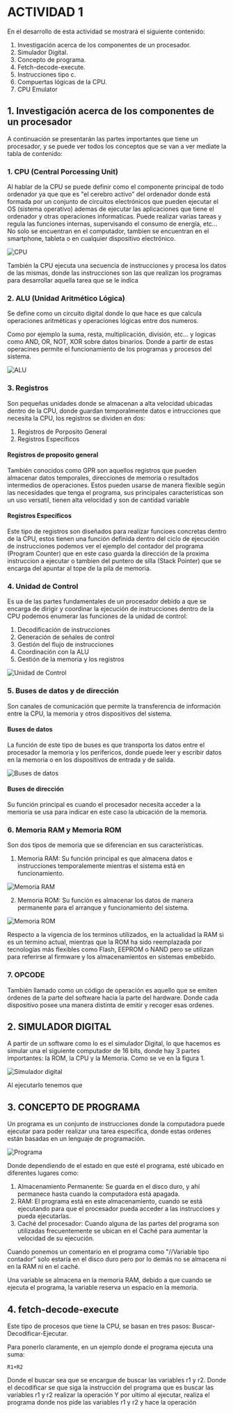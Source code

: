 # ACTIVIDAD 1
En el desarrollo de esta actividad se mostrará el siguiente contenido:
 1. Investigación acerca de los componentes de un procesador.
 2. Simulador Digital. 
 3. Concepto de programa.
 4. Fetch-decode-execute.
 5. Instrucciones tipo c.
 6. Compuertas lógicas de la CPU.
 7. CPU Emulator 

## 1. Investigación acerca de los componentes de un procesador 

A continuación se presentarán las partes importantes que tiene un procesador, y se puede ver todos los conceptos que se van a ver mediate la tabla de contenido:

### 1. CPU (Central Porcessing Unit)

Al hablar de la CPU se puede definir como el componente principal de todo ordenador ya que que es "el cerebro activo" del ordenador donde está formada por un conjunto de circuitos electrónicos que pueden ejecutar el OS (sistema operativo) ademas de ejecutar las aplicaciones que tiene el ordenador y otras operaciones informaticas. Puede realizar varias tareas y regula las funciones internas, supervisando el consumo de energía, etc... No solo se encuentran en el computador, tambien se encuentran en el smartphone, tableta o en cualquier dispositivo electrónico.

![CPU](Imagenes_Actividad_1/CPU-e1551228076500.jpg)

También la CPU ejecuta una secuencia de instrucciones y procesa los datos de las mismas, donde las instrucciones son las que realizan los programas para desarrollar aquella tarea que se le indica

### 2. ALU (Unidad Aritmético Lógica)

Se define como un circuito digital donde lo que hace es que calcula operaciones aritméticas y operaciones lógicas entre dos numeros.

Como por ejemplo la suma, resta, multiplicación, división, etc... y logicas como AND, OR, NOT, XOR sobre datos binarios. Donde a partir de estas operacines permite el funcionamiento de los programas y procesos del sistema.

![ALU](Imagenes_Actividad_1/ALU.webp)

### 3. Registros

Son pequeñas unidades donde se almacenan a alta velocidad ubicadas dentro de la CPU, donde guardan temporalmente datos e intrucciones que necesita la CPU, los registros se dividen en dos:
 1. Registros de Porposito General
 2. Registros Especificos

#### Registros de proposito general

También conocidos como GPR son aquellos registros que pueden almacenar datos temporales, direcciones de memoria o resultados intermedios de operaciones. Estos pueden usarse de manera flexible 
según las necesidades que tenga el programa, sus principales características son un uso versatil, tienen alta velocidad y son de cantidad variable

#### Registros Específicos

Este tipo de registros son diseñados para realizar funcioes concretas dentro de la CPU, estos tienen una función definida dentro del ciclo de ejecución de instrucciones 
podemos ver el ejemplo del contador del programa (Program Counter) que en este caso guarda la dirección de la proxima instruccion a ejecutar o tambien del puntero de silla (Stack Pointer) que se
encarga del apuntar al tope de la pila de memoria.

### 4. Unidad de Control 

Es ua de las partes fundamentales de un procesador debido a que se encarga de dirigir y coordinar la ejecución de instrucciones dentro de la CPU podemos enumerar las funciones de la unidad de control:

 1. Decodificación de instrucciones
 2. Generación de señales de control
 3. Gestión del flujo de instrucciones
 4. Coordinación con la ALU
 5. Gestión de la memoria y los registros 

![Unidad de Control](<Imagenes_Actividad_1/Unidad de control.webp>)

### 5. Buses de datos y de dirección

Son canales de comunicación que permite la transferencia de información entre la CPU, la memoria y otros dispositivos del sistema. 

#### Buses de datos

La función de este tipo de buses es que transporta los datos entre el procesador la memoria y los perifericos, donde puede leer y escribir datos en la memoria o en los dispositivos de entrada y de salida.

![Buses de datos](<Imagenes_Actividad_1/buses de datos.webp>)

#### Buses de dirección 

Su función principal es cuando el procesador necesita acceder a la memoria se usa para indicar en este caso la ubicación de la memoria.

### 6. Memoria RAM y Memoria ROM

Son dos tipos de memoria que se diferencian en sus características.
 
 1. Memoria RAM: Su función principal es que almacena datos e instrucciones temporalemente mientras el sistema está en funcionamiento.

 ![Memoria RAM](<Imagenes_Actividad_1/Memoria RAM.jpg>)

 2. Memoria ROM: Su función es almacenar los datos de manera permanente para el arranque y funcionamiento del sistema.

 ![Memoria ROM](Imagenes_Actividad_1/ROM.png)

Respecto a la vigencia de los terminos utilizados, en la actualidad la RAM si es un termino actual, mientras que la ROM ha sido reemplazada por tecnologías más flexibles como Flash, EEPROM o NAND pero se utilizan para referirse al firmware y los almacenamientos en sistemas embebido.

### 7. OPCODE

También llamado como un código de operación es aquello que se emiten órdenes de la parte del software hacia la parte del hardware. Donde cada dispositivo posee una manera distinta de emitir y recoger esas ordenes.

## 2. SIMULADOR DIGITAL

A partir de un software como lo es el simulador Digital, lo que hacemos es simular una el siguiente computador de 16 bits, donde hay 3 partes importantes: la ROM, la CPU y la Memoria. Como se ve en la figura 1.

![Simulador digital](<Imagenes_Actividad_1/Computador de 16 bits.png>)

Al ejecutarlo tenemos que 

## 3. CONCEPTO DE PROGRAMA

Un programa es un conjunto de instrucciones donde la computadora puede ejecutar para poder realizar una tarea especifica, donde estas ordenes están basadas en un lenguaje de programación. 

![Programa](Imagenes_Actividad_1/Programa.jpeg)

Donde dependiendo de el estado en que esté el programa, esté ubicado en diferentes lugares como:
1. Almacenamiento Permanente: Se guarda en el disco duro, y ahí permanece hasta cuando la computadora está apagada.
2. RAM: El programa está en este almacenamiento, cuando se está ejecutando para que el procesador pueda acceder a las instruccioes y pueda ejecutarlas.
3. Caché del procesador: Cuando alguna de las partes del programa son utilizadas frecuentemente se ubican en el Caché para aumentar la velocidad de su ejecución.

Cuando ponemos un comentario en el programa como "//Variable tipo contador" solo estaría en el disco duro pero por lo demás no se almacena ni en la RAM ni en el caché.

Una variable se almacena en la memoria RAM, debido a que cuando se ejecuta el programa, la variable reserva un espacio en la memoria.

## 4. fetch-decode-execute

Este tipo de procesos que tiene la CPU, se basan en tres pasos: Buscar-Decodificar-Ejecutar.

Para ponerlo claramente, en un ejemplo donde el programa ejecuta una suma:

```R1+R2```

Donde el buscar sea que se encargue de buscar las variables r1 y r2. Donde el decodificar se que siga la instrucción del programa que es buscar las variables r1 y r2 realizar la operación Y por ultimo al ejecutar, realiza el programa donde nos pide las variables r1 y r2 y hace la operación